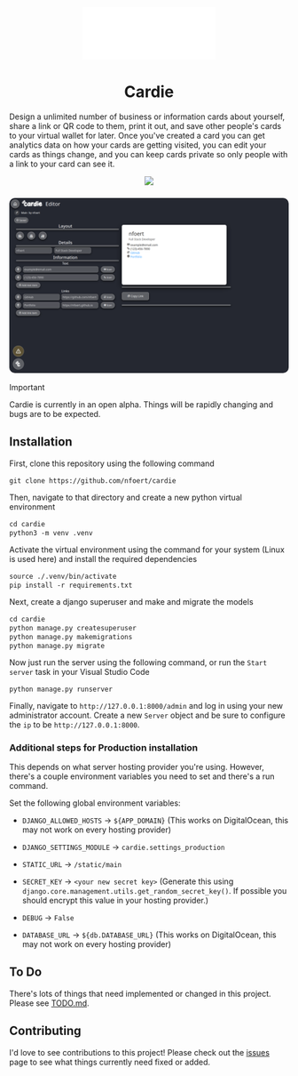 <div align="center">
  <img src="repo/images/logo_light.png" style="width:25vw;">
</div>

<div align="center">
  <h1>Cardie</h1>
</div>

Design a unlimited number of business or information cards about yourself, share a link or QR code to them, print it out, and save other people's cards to your virtual wallet for later. Once you've created a card you can get analytics data on how your cards are getting visited, you can edit your cards as things change, and you can keep cards private so only people with a link to your card can see it.

<div align="center">
  <a href="https://skillicons.dev">
    <img src="https://skillicons.dev/icons?i=django,python,html,css,js,github,git,alpinejs"/>
  </a>
</div>

<div align="center">
  <img src="repo/images/screenshot1.png" style="border-radius: 10px; margin-top: 20px;">
</div>

> [!IMPORTANT]
> Cardie is currently in an open alpha. Things will be rapidly changing and bugs are to be expected.

## Installation

First, clone this repository using the following command
```
git clone https://github.com/nfoert/cardie
```

Then, navigate to that directory and create a new python virtual environment
```
cd cardie
python3 -m venv .venv
```

Activate the virtual environment using the command for your system (Linux is used here) and install the required dependencies
```
source ./.venv/bin/activate
pip install -r requirements.txt
```

Next, create a django superuser and make and migrate the models
```
cd cardie
python manage.py createsuperuser
python manage.py makemigrations
python manage.py migrate
```

Now just run the server using the following command, or run the `Start server` task in your Visual Studio Code
```
python manage.py runserver
```

Finally, navigate to `http://127.0.0.1:8000/admin` and log in using your new administrator account. Create a new `Server` object and be sure to configure the `ip` to be `http://127.0.0.1:8000`.

### Additional steps for Production installation
This depends on what server hosting provider you're using. However, there's a couple environment variables you need to set and there's a run command.

Set the following global environment variables:
- `DJANGO_ALLOWED_HOSTS` -> `${APP_DOMAIN}` (This works on DigitalOcean, this may not work on every hosting provider)
- `DJANGO_SETTINGS_MODULE` -> `cardie.settings_production`
- `STATIC_URL` -> `/static/main`

- `SECRET_KEY` -> `<your new secret key>` (Generate this using `django.core.management.utils.get_random_secret_key()`. If possible you should encrypt this value in your hosting provider.)
- `DEBUG` -> `False`
- `DATABASE_URL` -> `${db.DATABASE_URL}` (This works on DigitalOcean, this may not work on every hosting provider)

## To Do
There's lots of things that need implemented or changed in this project. Please see [TODO.md](TODO.md).

## Contributing
I'd love to see contributions to this project! Please check out the [issues](https://github.com/nfoert/issues) page to see what things currently need fixed or added.